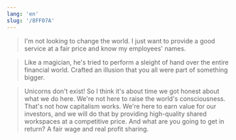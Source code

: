 ```yaml
---
lang: 'en'
slug: '/8FF07A'
---
```


> I'm not looking to change the world. I just want to provide a good service at a fair price and know my employees' names.

> Like a magician, he's tried to perform a sleight of hand over the entire financial world. Crafted an illusion that you all were part of something bigger.

> Unicorns don't exist! So I think it's about time we got honest about what we do here. We're not here to raise the world's consciousness. That's not how capitalism works. We're here to earn value for our investors, and we will do that by providing high-quality shared workspaces at a competitive price. And what are you going to get in return? A fair wage and real profit sharing.
